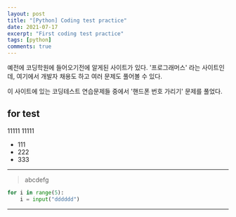```yaml
---
layout: post
title: "[Python] Coding test practice"
date: 2021-07-17
excerpt: "First coding test practice"
tags: [python]
comments: true
---
```

예전에 코딩학원에 들어오기전에 알게된 사이트가 있다.
'프로그래머스' 라는 사이트인데, 여기에서 개발자 채용도 하고 여러 문제도 풀어볼 수 있다.

이 사이트에 있는 코딩테스트 연습문제들 중에서 '핸드폰 번호 가리기' 문제를 풀었다.

## for test

11111
11111

* 111
* 222
* 333
- - -
> abcdefg

```py
for i in range(5):
	i = input("dddddd")
```
- - -
